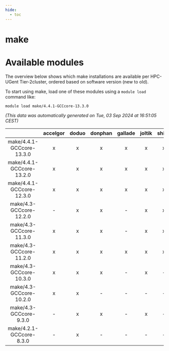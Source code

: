 ```yaml
---
hide:
  - toc
---
```


make
====

# Available modules


The overview below shows which make installations are available per HPC-UGent Tier-2cluster, ordered based on software version (new to old).

To start using make, load one of these modules using a `module load` command like:

```shell
module load make/4.4.1-GCCcore-13.3.0
```

*(This data was automatically generated on Tue, 03 Sep 2024 at 16:51:05 CEST)*  

| |accelgor|doduo|donphan|gallade|joltik|shinx|skitty|
| :---: | :---: | :---: | :---: | :---: | :---: | :---: | :---: |
|make/4.4.1-GCCcore-13.3.0|x|x|x|x|x|x|x|
|make/4.4.1-GCCcore-13.2.0|x|x|x|x|x|x|x|
|make/4.4.1-GCCcore-12.3.0|x|x|x|x|x|x|x|
|make/4.3-GCCcore-12.2.0|-|x|x|-|x|x|-|
|make/4.3-GCCcore-11.3.0|x|x|x|-|x|x|-|
|make/4.3-GCCcore-11.2.0|x|x|x|x|x|x|x|
|make/4.3-GCCcore-10.3.0|x|x|x|-|x|-|x|
|make/4.3-GCCcore-10.2.0|x|x|-|-|-|-|-|
|make/4.3-GCCcore-9.3.0|-|x|x|-|x|-|x|
|make/4.2.1-GCCcore-8.3.0|-|x|-|-|-|-|x|
